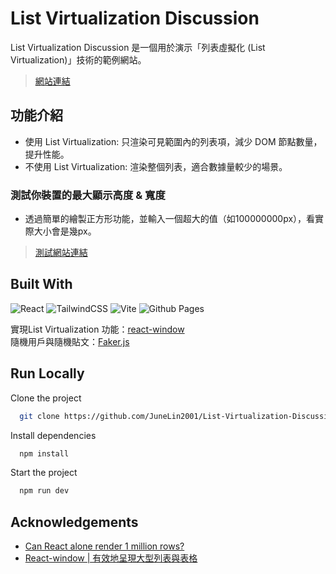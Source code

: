# List Virtualization Discussion
List Virtualization Discussion 是一個用於演示「列表虛擬化 (List Virtualization)」技術的範例網站。  
> [網站連結](https://junelin2001.github.io/List-Virtualization-Discussion/#/UsingListVirtualization)


## 功能介紹
- 使用 List Virtualization: 只渲染可見範圍內的列表項，減少 DOM 節點數量，提升性能。
- 不使用 List Virtualization: 渲染整個列表，適合數據量較少的場景。

### 測試你裝置的最大顯示高度 & 寬度
- 透過簡單的繪製正方形功能，並輸入一個超大的值（如100000000px），看實際大小會是幾px。
> [測試網站連結](https://junelin2001.github.io/List-Virtualization-Discussion/square.html)

## Built With

![React](https://img.shields.io/badge/react-%2320232a.svg?style=for-the-badge&logo=react&logoColor=%2361DAFB)
![TailwindCSS](https://img.shields.io/badge/tailwindcss-%2338B2AC.svg?style=for-the-badge&logo=tailwind-css&logoColor=white)
![Vite](https://img.shields.io/badge/vite-%23646CFF.svg?style=for-the-badge&logo=vite&logoColor=white)
![Github Pages](https://img.shields.io/badge/github%20pages-121013?style=for-the-badge&logo=github&logoColor=white)

實現List Virtualization 功能：[react-window](https://github.com/bvaughn/react-window)  
隨機用戶與隨機貼文：[Faker.js](https://fakerjs.dev/)


## Run Locally

Clone the project

```bash
  git clone https://github.com/JuneLin2001/List-Virtualization-Discussion.git
```

Install dependencies

```bash
  npm install
```

Start the project

```bash
  npm run dev
```

## Acknowledgements

 - [Can React alone render 1 million rows?](https://www.youtube.com/watch?v=1JoEuJQIJbs&t=94s)
 - [React-window | 有效地呈現大型列表與表格](https://medium.com/%E6%89%8B%E5%AF%AB%E7%AD%86%E8%A8%98/virtualize-long-list-with-react-window-95bac3673a91)

